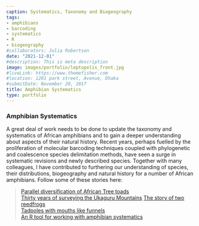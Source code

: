 ```yaml
---
caption: Systematics, Taxonomy and Biogeography
tags:
- amphibians
- barcoding
- systematics
- R
- biogeography
#collaborators: Julia Robertson
date: "2021-12-01"
#description: This is meta description
image: images/portfolio/leptopelis_front.jpg
#liveLink: https://www.themefisher.com
#location: 1201 park street, Avenue, Dhaka
#submitDate: November 20, 2017
title: Amphibian Systematics
type: portfolio
---
```

### Amphibian Systematics

A great deal of work needs to be done to update the taxonomy and systematics of African amphibians and to gain a deeper understanding about aspects of their natural history. Recent years, perhaps fuelled by the proliferation of molecular barcoding techniques coupled with phylogenetic and coalescence species delimitation methods, have seen a surge in systematic revisions and newly described species. Together with many colleagues, I have contributed to furthering our understanding of species, their distributions, biogeography and natural history for a number of African amphibians. Follow some of these stories here:

>[Parallel diversification of African Tree toads](https://doi.org/10.1016/j.ympev.2021.107184)  
>[Thirty years of surveying the Ukaguru Mountains](https://doi.org/10.1080/21564574.2022.2043945)
>[The story of two reedfrogs](https://pubmed.ncbi.nlm.nih.gov/24871178/)  
>[Tadpoles with mouths like funnels](https://www.biotaxa.org/Zootaxa/article/view/zootaxa.3765.1.2/0)  
>[An R tool for working with amphibian systematics](https://github.com/hcliedtke/AmphiNom)
